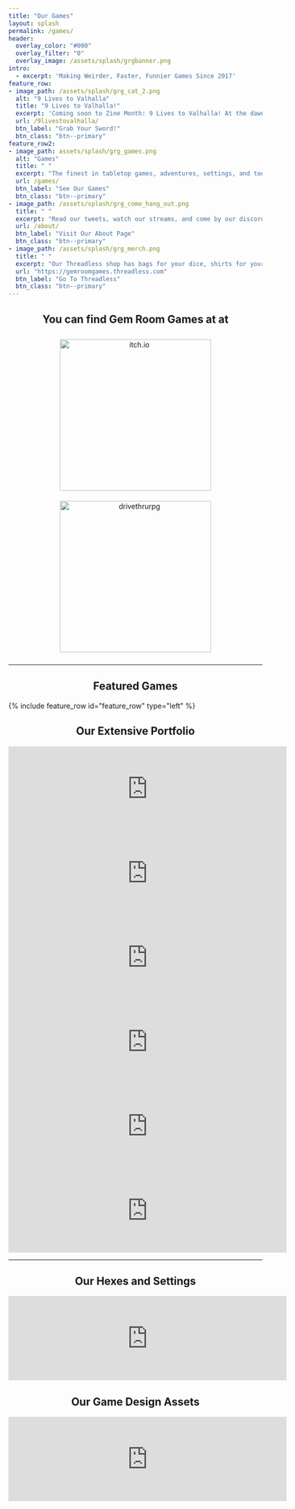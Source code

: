 ```yaml
---
title: "Our Games"
layout: splash
permalink: /games/
header:
  overlay_color: "#000"
  overlay_filter: "0"
  overlay_image: /assets/splash/grgbanner.png
intro:
  - excerpt: 'Making Weirder, Faster, Funnier Games Since 2017'
feature_row:
- image_path: /assets/splash/grg_cat_2.png
  alt: "9 Lives to Valhalla"
  title: "9 Lives to Valhalla!"
  excerpt: 'Coming soon to Zine Month: 9 Lives to Valhalla! At the dawn of The Age of Beasts, a warband of death metal viking cats led personally by DEATH leave a wake of blood and carnage against those who love the leash. Nine lives to stalk the earth! Nine times to die with sword in paw! Nine Lives to Valhalla!'
  url: /9livestovalhalla/
  btn_label: "Grab Your Sword!"
  btn_class: "btn--primary"
feature_row2:
- image_path: assets/splash/grg_games.png
  alt: "Games"
  title: " "
  excerpt: "The finest in tabletop games, adventures, settings, and tools, available now!"
  url: /games/
  btn_label: "See Our Games"
  btn_class: "btn--primary"
- image_path: /assets/splash/grg_come_hang_out.png
  title: " "
  excerpt: "Read our tweets, watch our streams, and come by our discord to chat!"
  url: /about/
  btn_label: "Visit Our About Page"
  btn_class: "btn--primary"
- image_path: /assets/splash/grg_merch.png
  title: " "
  excerpt: "Our Threadless shop has bags for your dice, shirts for your body, and more!"
  url: "https://gemroomgames.threadless.com"
  btn_label: "Go To Threadless"
  btn_class: "btn--primary"
---
```

<h2 align="middle">You can find Gem Room Games at at</h2>
<p align="middle">
  <a href="https://gemroomgames.itch.io"><img src="{{ site.url }}/assets/splash/itchio-logo-black.png" alt="itch.io" width="300" style="margin: 10px 25px 10px 25px;"/></a>
  <a href="https://www.drivethrurpg.com/browse/pub/19831/Gem-Room-Games"><img src="{{ site.url }}/assets/splash/drivethrurpg-logo-small.png" alt="drivethrurpg" width="300" style="margin: 10px 25px 10px 25px;"/></a>
</p><hr>
<h2 align="middle">Featured Games</h2>
{% include feature_row id="feature_row" type="left" %}
<h2 align="middle">Our Extensive Portfolio</h2>
<center>
<iframe src="https://itch.io/embed/1314521" height="167" width="552" frameborder="0"><a href="https://gemroomgames.itch.io/the-weavers-observatory">The Weaver&#039;s Observatory by Gem Room Games</a></iframe> <iframe src="https://itch.io/embed/1073822" height="167" width="552" frameborder="0"><a href="https://gemroomgames.itch.io/federation-hr">Federation HR by Gem Room Games</a></iframe> <iframe src="https://itch.io/embed/976411" height="167" width="552" frameborder="0"><a href="https://gemroomgames.itch.io/neutron-axe">Neutron Axe by Gem Room Games</a></iframe> <iframe src="https://itch.io/embed/957328" height="167" width="552" frameborder="0"><a href="https://gemroomgames.itch.io/dukkborg">DUKK BÖRG by Gem Room Games</a></iframe> <iframe src="https://itch.io/embed/593412" height="167" width="552" frameborder="0"><a href="https://gemroomgames.itch.io/subwayrunners">Subway Runners by Gem Room Games</a></iframe> <iframe src="https://itch.io/embed/455197" height="167" width="552" frameborder="0"><a href="https://gemroomgames.itch.io/hml">High Magic Lowlives by Gem Room Games</a></iframe>
</center><hr>
<h2 align="middle">Our Hexes and Settings</h2>
<center>
<iframe src="https://itch.io/embed/1345981" height="167" width="552" frameborder="0"><a href="https://gemroomgames.itch.io/the-hollow-lake">The Hollow Lake by Gem Room Games</a></iframe>
</center>
<h2 align="middle">Our Game Design Assets</h2>
<center>
<iframe src="https://itch.io/embed/1019760" height="167" width="552" frameborder="0"><a href="https://gemroomgames.itch.io/gem-room-games-technical-manual">Gem Room Games Technical Manual by Gem Room Games</a></iframe>
</center>
